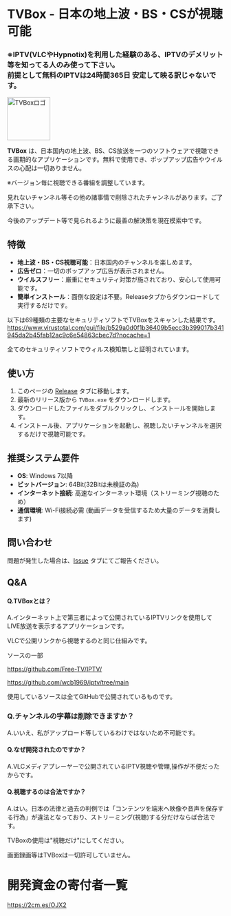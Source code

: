 # TVBox - 日本の地上波・BS・CSが視聴可能
### ※IPTV(VLCやHypnotix)を利用した経験のある、IPTVのデメリット等を知ってる人のみ使って下さい。<br>前提として無料のIPTVは24時間365日 安定して映る訳じゃないです。

<img src="https://raw.githubusercontent.com/ERM073/TVBox/main/icon.ico" alt="TVBoxロゴ" width="100" height="100">

**TVBox** は、日本国内の地上波、BS、CS放送を一つのソフトウェアで視聴できる画期的なアプリケーションです。無料で使用でき、ポップアップ広告やウイルスの心配は一切ありません。

※バージョン毎に視聴できる番組を調整しています。

見れないチャンネル等その他の諸事情で削除されたチャンネルがあります。ご了承下さい。

今後のアップデート等で見られるように最善の解決策を現在模索中です。

## 特徴

- **地上波・BS・CS視聴可能**：日本国内のチャンネルを楽しめます。
- **広告ゼロ**：一切のポップアップ広告が表示されません。
- **ウイルスフリー**：厳重にセキュリティ対策が施されており、安心して使用可能です。
- **簡単インストール**：面倒な設定は不要。Releaseタブからダウンロードして実行するだけです。

以下は69種類の主要なセキュリティソフトでTVBoxをスキャンした結果です。
https://www.virustotal.com/gui/file/b529a0d0f1b36409b5ecc3b399017b341945da2b45fab12ac9c6e54863cbec7d?nocache=1

全てのセキュリティソフトでウィルス検知無しと証明されています。
## 使い方

1. このページの [Release](https://github.com/ERM073/TVBox/releases/) タブに移動します。
2. 最新のリリース版から `TVBox.exe` をダウンロードします。
3. ダウンロードしたファイルをダブルクリックし、インストールを開始します。
4. インストール後、アプリケーションを起動し、視聴したいチャンネルを選択するだけで視聴可能です。

## 推奨システム要件

- **OS**: Windows 7以降
- **ビットバージョン**: 64Bit(32Bitは未検証の為)
- **インターネット接続**: 高速なインターネット環境（ストリーミング視聴のため）
- **通信環境**: Wi-Fi接続必需 (動画データを受信するため大量のデータを消費します)

## 問い合わせ

問題が発生した場合は、[Issue](https://github.com/ERM073/TVBox/issues) タブにてご報告ください。

## Q&A
#### Q.TVBoxとは？

A.インターネット上で第三者によって公開されているIPTVリンクを使用してLIVE放送を表示するアプリケーションです。

VLCで公開リンクから視聴するのと同じ仕組みです。

ソースの一部

https://github.com/Free-TV/IPTV/

https://github.com/wcb1969/iptv/tree/main

使用しているソースは全てGitHubで公開されているものです。

### Q.チャンネルの字幕は削除できますか？

A.いいえ、私がアップロード等しているわけではないため不可能です。

#### Q.なぜ開発されたのですか？

A.VLCメディアプレーヤーで公開されているIPTV視聴や管理,操作が不便だったからです。

#### Q.視聴するのは合法ですか？
A.はい。日本の法律と過去の判例では「コンテンツを端末へ映像や音声を保存する行為」が違法となっており、ストリーミング(視聴)する分だけならば合法です。

TVBoxの使用は"視聴だけ"にしてください。

画面録画等はTVBoxは一切許可していません。

# 開発資金の寄付者一覧
https://2cm.es/OJX2
